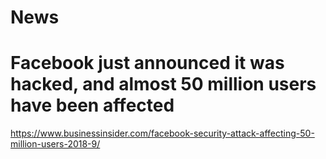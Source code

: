 # News

# Facebook just announced it was hacked, and almost 50 million users have been affected

https://www.businessinsider.com/facebook-security-attack-affecting-50-million-users-2018-9/


